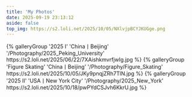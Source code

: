 ```yaml
---
title: 'My Photos'
date: 2025-09-19 23:13:12
aside: false
top_img: https://s2.loli.net/2025/10/05/NXlvjpBCYJKUGge.png
---
```


<div class="gallery-group-main">
{% galleryGroup '2025 I' 'China丨Beijing' '/Photography/2025_Peking_University' https://s2.loli.net/2025/06/22/7XAishkmvrfjwIg.jpg %}
{% galleryGroup 'Figure Skating' 'China丨Beijing' '/Photography/Figure_Skating' https://s2.loli.net/2025/10/05/JKy9pnqjZRh7TlN.jpg %}
{% galleryGroup '2025 II' 'USA丨New York City' '/Photography/2025_New_York' https://s2.loli.net/2025/10/18/pwPYdCSJvh6KkrU.jpg %}
</div>